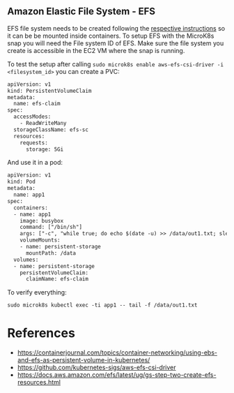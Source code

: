 ## Amazon Elastic File System - EFS
EFS file system needs to be created following the 
[respective instructions](https://docs.aws.amazon.com/efs/latest/ug/gs-step-two-create-efs-resources.html) so it can be
be mounted inside containers. To setup EFS with the MicroK8s snap you will need the File system ID of EFS. Make sure the file
system you create is accessible in the EC2 VM where the snap is running.

To test the setup after calling `sudo microk8s enable aws-efs-csi-driver -i <filesystem_id>` you can create a PVC:
```dtd
apiVersion: v1
kind: PersistentVolumeClaim
metadata:
  name: efs-claim
spec:
  accessModes:
    - ReadWriteMany
  storageClassName: efs-sc
  resources:
    requests:
      storage: 5Gi
``` 
And use it in a pod:
```dtd
apiVersion: v1
kind: Pod
metadata:
  name: app1
spec:
  containers:
  - name: app1
    image: busybox
    command: ["/bin/sh"]
    args: ["-c", "while true; do echo $(date -u) >> /data/out1.txt; sleep 5; done"]
    volumeMounts:
    - name: persistent-storage
      mountPath: /data
  volumes:
  - name: persistent-storage
    persistentVolumeClaim:
      claimName: efs-claim
```

To verify everything:
```dtd
sudo microk8s kubectl exec -ti app1 -- tail -f /data/out1.txt
``` 


# References
 - https://containerjournal.com/topics/container-networking/using-ebs-and-efs-as-persistent-volume-in-kubernetes/
 - https://github.com/kubernetes-sigs/aws-efs-csi-driver
 - https://docs.aws.amazon.com/efs/latest/ug/gs-step-two-create-efs-resources.html 